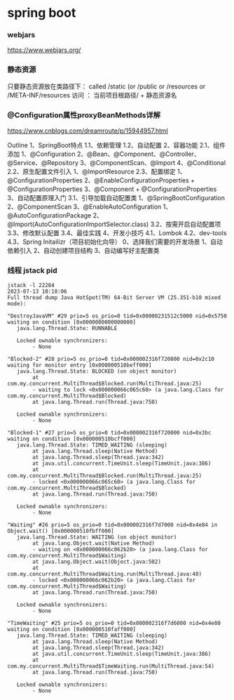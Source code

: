 # spring boot 
### webjars
https://www.webjars.org/

### 静态资源
只要静态资源放在类路径下： called /static (or /public or /resources or /META-INF/resources
访问 ： 当前项目根路径/ + 静态资源名


### @Configuration属性proxyBeanMethods详解
https://www.cnblogs.com/dreamroute/p/15944957.html



Outline
1、SpringBoot特点
1.1、依赖管理
1.2、自动配置
2、容器功能
2.1、组件添加
1、@Configuration
2、@Bean、@Component、@Controller、@Service、@Repository
3、@ComponentScan、@Import
4、@Conditional
2.2、原生配置文件引入
1、@ImportResource
2.3、配置绑定
1、@ConfigurationProperties
2、@EnableConfigurationProperties + @ConfigurationProperties
3、@Component + @ConfigurationProperties
3、自动配置原理入门
3.1、引导加载自动配置类
1、@SpringBootConfiguration
2、@ComponentScan
3、@EnableAutoConfiguration
1、@AutoConfigurationPackage
2、@Import(AutoConfigurationImportSelector.class)
3.2、按需开启自动配置项
3.3、修改默认配置
3.4、最佳实践
4、开发小技巧
4.1、Lombok
4.2、dev-tools
4.3、Spring Initailizr（项目初始化向导）
0、选择我们需要的开发场景
1、自动依赖引入
2、自动创建项目结构
3、自动编写好主配置类

### 线程 jstack pid 
```shell
jstack -l 22284
2023-07-13 18:18:06
Full thread dump Java HotSpot(TM) 64-Bit Server VM (25.351-b10 mixed mode):

"DestroyJavaVM" #29 prio=5 os_prio=0 tid=0x00000231512c5000 nid=0x5750 waiting on condition [0x0000000000000000]
   java.lang.Thread.State: RUNNABLE

   Locked ownable synchronizers:
        - None

"Blocked-2" #28 prio=5 os_prio=0 tid=0x000002316f720800 nid=0x2c10 waiting for monitor entry [0x000000510beff000]
   java.lang.Thread.State: BLOCKED (on object monitor)
        at com.my.concurrent.MultiThread$Blocked.run(MultiThread.java:25)
        - waiting to lock <0x000000066c065c60> (a java.lang.Class for com.my.concurrent.MultiThread$Blocked)
        at java.lang.Thread.run(Thread.java:750)

   Locked ownable synchronizers:
        - None

"Blocked-1" #27 prio=5 os_prio=0 tid=0x000002316f720000 nid=0x3bc waiting on condition [0x000000510bcff000]
   java.lang.Thread.State: TIMED_WAITING (sleeping)
        at java.lang.Thread.sleep(Native Method)
        at java.lang.Thread.sleep(Thread.java:342)
        at java.util.concurrent.TimeUnit.sleep(TimeUnit.java:386)
        at com.my.concurrent.MultiThread$Blocked.run(MultiThread.java:25)
        - locked <0x000000066c065c60> (a java.lang.Class for com.my.concurrent.MultiThread$Blocked)
        at java.lang.Thread.run(Thread.java:750)

   Locked ownable synchronizers:
        - None

"Waiting" #26 prio=5 os_prio=0 tid=0x000002316f7d7000 nid=0x4e84 in Object.wait() [0x000000510fbff000]
   java.lang.Thread.State: WAITING (on object monitor)
        at java.lang.Object.wait(Native Method)
        - waiting on <0x000000066c062b20> (a java.lang.Class for com.my.concurrent.MultiThread$Waiting)
        at java.lang.Object.wait(Object.java:502)
        at com.my.concurrent.MultiThread$Waiting.run(MultiThread.java:40)
        - locked <0x000000066c062b20> (a java.lang.Class for com.my.concurrent.MultiThread$Waiting)
        at java.lang.Thread.run(Thread.java:750)

   Locked ownable synchronizers:
        - None

"TimeWaiting" #25 prio=5 os_prio=0 tid=0x000002316f7d6000 nid=0x4e80 waiting on condition [0x000000510faff000]
   java.lang.Thread.State: TIMED_WAITING (sleeping)
        at java.lang.Thread.sleep(Native Method)
        at java.lang.Thread.sleep(Thread.java:342)
        at java.util.concurrent.TimeUnit.sleep(TimeUnit.java:386)
        at com.my.concurrent.MultiThread$TimeWaiting.run(MultiThread.java:54)
        at java.lang.Thread.run(Thread.java:750)

   Locked ownable synchronizers:
        - None
```